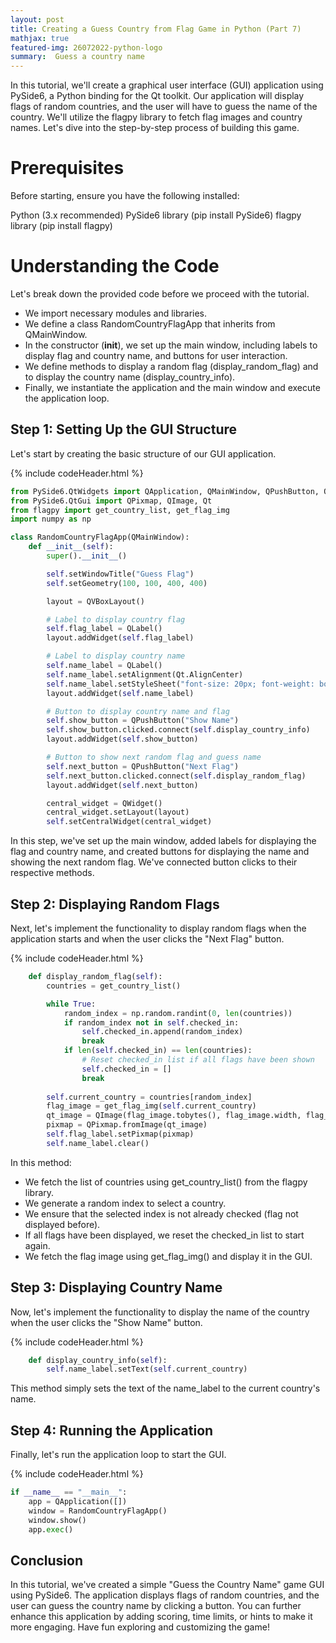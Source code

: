 ```yaml
---
layout: post
title: Creating a Guess Country from Flag Game in Python (Part 7)
mathjax: true
featured-img: 26072022-python-logo
summary:  Guess a country name
---
```


In this tutorial, we'll create a graphical user interface (GUI) application using PySide6, a Python binding for the Qt toolkit. Our application will display flags of random countries, and the user will have to guess the name of the country. We'll utilize the flagpy library to fetch flag images and country names. Let's dive into the step-by-step process of building this game.

# Prerequisites

Before starting, ensure you have the following installed:

Python (3.x recommended)
PySide6 library (pip install PySide6)
flagpy library (pip install flagpy)

# Understanding the Code

Let's break down the provided code before we proceed with the tutorial.

* We import necessary modules and libraries.
* We define a class RandomCountryFlagApp that inherits from QMainWindow.
* In the constructor (__init__), we set up the main window, including labels to display flag and country name, and buttons for user interaction.
* We define methods to display a random flag (display_random_flag) and to display the country name (display_country_info).
* Finally, we instantiate the application and the main window and execute the application loop.

## Step 1: Setting Up the GUI Structure

Let's start by creating the basic structure of our GUI application.

{% include codeHeader.html %}
```python
from PySide6.QtWidgets import QApplication, QMainWindow, QPushButton, QLabel, QVBoxLayout, QWidget
from PySide6.QtGui import QPixmap, QImage, Qt
from flagpy import get_country_list, get_flag_img
import numpy as np

class RandomCountryFlagApp(QMainWindow):
    def __init__(self):
        super().__init__()

        self.setWindowTitle("Guess Flag")
        self.setGeometry(100, 100, 400, 400)

        layout = QVBoxLayout()

        # Label to display country flag
        self.flag_label = QLabel()
        layout.addWidget(self.flag_label)

        # Label to display country name
        self.name_label = QLabel()
        self.name_label.setAlignment(Qt.AlignCenter)
        self.name_label.setStyleSheet("font-size: 20px; font-weight: bold;")
        layout.addWidget(self.name_label)

        # Button to display country name and flag
        self.show_button = QPushButton("Show Name")
        self.show_button.clicked.connect(self.display_country_info)
        layout.addWidget(self.show_button)

        # Button to show next random flag and guess name
        self.next_button = QPushButton("Next Flag")
        self.next_button.clicked.connect(self.display_random_flag)
        layout.addWidget(self.next_button)

        central_widget = QWidget()
        central_widget.setLayout(layout)
        self.setCentralWidget(central_widget)

```

In this step, we've set up the main window, added labels for displaying the flag and country name, and created buttons for displaying the name and showing the next random flag. We've connected button clicks to their respective methods.

## Step 2: Displaying Random Flags

Next, let's implement the functionality to display random flags when the application starts and when the user clicks the "Next Flag" button.

{% include codeHeader.html %}
```python
    def display_random_flag(self):
        countries = get_country_list()

        while True:
            random_index = np.random.randint(0, len(countries))
            if random_index not in self.checked_in:
                self.checked_in.append(random_index)
                break
            if len(self.checked_in) == len(countries):
                # Reset checked_in list if all flags have been shown
                self.checked_in = []
                break
        
        self.current_country = countries[random_index]
        flag_image = get_flag_img(self.current_country)
        qt_image = QImage(flag_image.tobytes(), flag_image.width, flag_image.height, flag_image.width * 3, QImage.Format_RGB888)
        pixmap = QPixmap.fromImage(qt_image)
        self.flag_label.setPixmap(pixmap)
        self.name_label.clear()

```

In this method:

* We fetch the list of countries using get_country_list() from the flagpy library.
* We generate a random index to select a country.
* We ensure that the selected index is not already checked (flag not displayed before).
* If all flags have been displayed, we reset the checked_in list to start again.
* We fetch the flag image using get_flag_img() and display it in the GUI.

## Step 3: Displaying Country Name

Now, let's implement the functionality to display the name of the country when the user clicks the "Show Name" button.

{% include codeHeader.html %}
```python
    def display_country_info(self):
        self.name_label.setText(self.current_country)

```

This method simply sets the text of the name_label to the current country's name.

## Step 4: Running the Application

Finally, let's run the application loop to start the GUI.

{% include codeHeader.html %}
```python
if __name__ == "__main__":
    app = QApplication([])
    window = RandomCountryFlagApp()
    window.show()
    app.exec()

```

## Conclusion

In this tutorial, we've created a simple "Guess the Country Name" game GUI using PySide6. The application displays flags of random countries, and the user can guess the country name by clicking a button. You can further enhance this application by adding scoring, time limits, or hints to make it more engaging. Have fun exploring and customizing the game!


